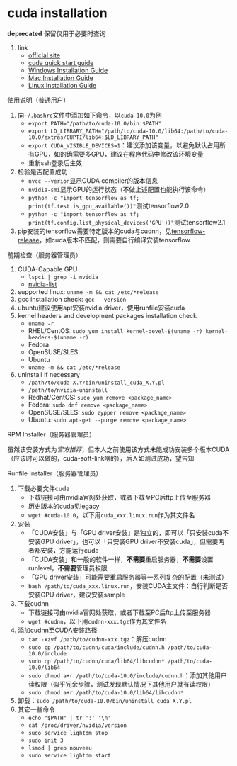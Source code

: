 # cuda installation

**deprecated** 保留仅用于必要时查询

1. link
   * [official site](https://developer.nvidia.com/computeworks)
   * [cuda quick start guide]( https://developer.download.nvidia.com/compute/cuda/9.1/Prod/docs/sidebar/CUDA_Quick_Start_Guide.pdf)
   * [Windows Installation Guide]( http://docs.nvidia.com/cuda/cuda-installation-guide-microsoft-windows/)
   * [Mac Installation Guide]( http://docs.nvidia.com/cuda/cuda-installation-guide-mac-os-x/)
   * [Linux Installation Guide]( http://docs.nvidia.com/cuda/cuda-installation-guide-linux/)

使用说明（普通用户）

1. 向`~/.bashrc`文件中添加如下命令，以`cuda-10.0`为例
   * `export PATH="/path/to/cuda-10.0/bin:$PATH"`
   * `export LD_LIBRARY_PATH="/path/to/cuda-10.0/lib64:/path/to/cuda-10.0/extras/CUPTI/lib64:$LD_LIBRARY_PATH"`
   * `export CUDA_VISIBLE_DEVICES=1`：建议添加该变量，以避免默认占用所有GPU，如的确需要多GPU，建议在程序代码中修改该环境变量
   * 重新ssh登录后生效
2. 检验是否配置成功
   * `nvcc --verion`显示CUDA compiler的版本信息
   * `nvidia-smi`显示GPU的运行状态（不做上述配置也能执行该命令）
   * `python -c "import tensorflow as tf; print(tf.test.is_gpu_available())"`测试tensorflow2.0
   * `python -c "import tensorflow as tf; print(tf.config.list_physical_devices('GPU'))"`测试tensorflow2.1
3. pip安装的tensorflow需要特定版本的cuda与cudnn，见[tensorflow-release](https://github.com/tensorflow/tensorflow/releases)，如cuda版本不匹配，则需要自行编译安装tensorflow

前期检查（服务器管理员）

1. CUDA-Capable GPU
   * `lspci | grep -i nvidia`
   * [nvidia-list]( https://developer.nvidia.com/cuda-gpus)
2. supported linux:  `uname -m && cat /etc/*release`
3. gcc installation check: `gcc --version`
4. ubuntu建议使用apt安装nvidia driver，使用runfile安装cuda
5. kernel headers and development packages installation check
   * `uname -r`
   * RHEL/CentOS: `sudo yum install kernel-devel-$(uname -r) kernel-headers-$(uname -r)`
   * Fedora
   * OpenSUSE/SLES
   * Ubuntu
   * `uname -m && cat /etc/*release`
6. uninstall if necessary
   * `/path/to/cuda-X.Y/bin/uninstall_cuda_X.Y.pl`
   * `/path/to/nvidia-uninstall`
   * Redhat/CentOS: `sudo yum remove <package_name>`
   * Fedora: `sudo dnf remove <package_name>`
   * OpenSUSE/SLES: `sudo zypper remove <package_name>`
   * Ubuntu: `sudo apt-get --purge remove <package_name>`

RPM Installer（服务器管理员）

虽然该安装方式为*官方推荐*，但本人之前使用该方式未能成功安装多个版本CUDA（应该时可以做的，cuda-soft-link啥的），后人如测试成功，望告知

Runfile Installer（服务器管理员）

1. 下载必要文件cuda
   * 下载链接可由nvidia官网处获取，或者下载至PC后ftp上传至服务器
   * 历史版本的cuda见legacy
   * `wget #cuda-10.0`，以下用`cuda_xxx.linux.run`作为其文件名
2. 安装
   * 「CUDA安装」与「GPU driver安装」是独立的，即可以「只安装cuda不安装GPU driver」，也可以「只安装GPU driver不安装cuda」，但需要两者都安装，方能运行cuda
   * 「CUDA安装」和一般的软件一样，**不需要**重启服务器，**不需要**设置runlevel，**不需要**管理员权限
   * 「GPU driver安装」可能需要重启服务器等一系列复杂的配置（未测试）
   * `bash /path/to/cuda_xxx.linux.run`，安装CUDA主文件：自行判断是否安装GPU driver，建议安装sample
3. 下载cudnn
   * 下载链接可由nvidia官网处获取，或者下载至PC后ftp上传至服务器
   * `wget #cudnn`，以下用`cudnn-xxx.tgz`作为其文件名
4. 添加cudnn至CUDA安装路径
   * `tar -xzvf /path/to/cudnn-xxx.tgz`：解压cudnn
   * `sudo cp /path/to/cudnn/cuda/include/cudnn.h /path/to/cuda-10.0/include`
   * `sudo cp /path/to/cudnn/cuda/lib64/libcudnn* /path/to/cuda-10.0/lib64`
   * `sudo chmod a+r /path/to/cuda-10.0/include/cudnn.h`：添加其他用户读权限（似乎冗余步骤，测试发现默认情况下其他用户就有读权限）
   * `sudo chmod a+r /path/to/cuda-10.0/lib64/libcudnn*`
5. 卸载：`sudo /path/to/cuda-10.0/bin/uninstall_cuda_X.Y.pl`
6. 其它一些命令
   * `echo "$PATH" | tr ':' '\n'`
   * `cat /proc/driver/nvidia/version`
   * `sudo service lightdm stop`
   * `sudo init 3`
   * `lsmod | grep nouveau`
   * `sudo service lightdm start`
